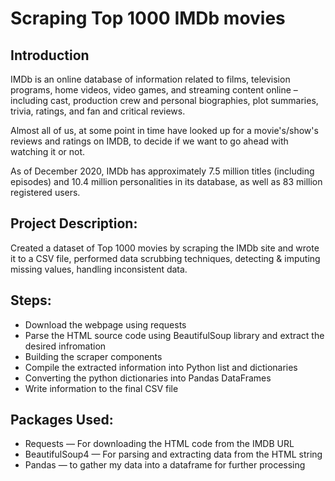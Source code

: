 # Scraping Top 1000 IMDb movies

## Introduction
IMDb is an online database of information related to films, television programs, home videos, video games, and streaming content online – including cast, production crew and personal biographies, plot summaries, trivia, ratings, and fan and critical reviews.

Almost all of us, at some point in time have looked up for a movie's/show's reviews and ratings on IMDB, to decide if we want to go ahead with watching it or not.

As of December 2020, IMDb has approximately 7.5 million titles (including episodes) and 10.4 million personalities in its database, as well as 83 million registered users.

## Project Description: 
Created a dataset of Top 1000 movies by scraping the IMDb site and wrote it to a CSV file, performed data scrubbing techniques, detecting & imputing missing values, handling inconsistent data. 

## Steps:
* Download the webpage using requests
* Parse the HTML source code using BeautifulSoup library and extract the desired infromation
* Building the scraper components
* Compile the extracted information into Python list and dictionaries
* Converting the python dictionaries into Pandas DataFrames
* Write information to the final CSV file

## Packages Used:
* Requests — For downloading the HTML code from the IMDB URL
* BeautifulSoup4 — For parsing and extracting data from the HTML string
* Pandas — to gather my data into a dataframe for further processing
